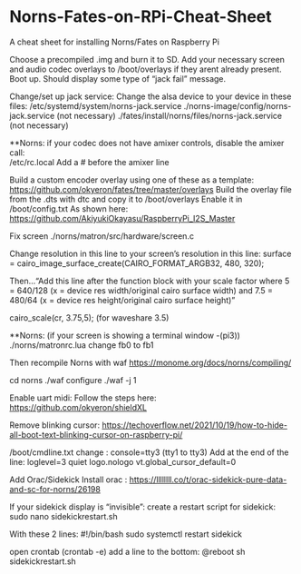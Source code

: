 # Norns-Fates-on-RPi-Cheat-Sheet
A cheat sheet for installing Norns/Fates on Raspberry Pi

Choose a precompiled .img and burn it  to SD.  Add your necessary screen and audio codec overlays to /boot/overlays if they arent already present.
Boot up.   Should display  some type of “jack fail” message.

Change/set up jack service:
Change the alsa device to your device in these files: 
 /etc/systemd/system/norns-jack.service
 ./norns-image/config/norns-jack.service    (not necessary)
./fates/install/norns/files/norns-jack.service   (not necessary)

**Norns: if your codec does not have amixer controls, disable the amixer call:  
 /etc/rc.local
Add a # before the amixer line

Build a custom encoder overlay using one of these as a template:
https://github.com/okyeron/fates/tree/master/overlays
Build the overlay file from the .dts  with dtc  and copy it to /boot/overlays
Enable it in /boot/config.txt
As shown here:  https://github.com/AkiyukiOkayasu/RaspberryPi_I2S_Master

Fix screen 
./norns/matron/src/hardware/screen.c

Change resolution in this line to your screen’s resolution in this line:
surface = cairo_image_surface_create(CAIRO_FORMAT_ARGB32, 480, 320);

Then…“Add this line after the function block with your scale factor
where 5 = 640/128
(x = device res width/original cairo surface width)
and 7.5 = 480/64
(x = device res height/original cairo surface height)”

cairo_scale(cr, 3.75,5);     (for waveshare 3.5)

**Norns: (if your screen is showing a terminal window -(pi3))
 ./norns/matronrc.lua
change fb0 to fb1 

Then recompile Norns with waf
 https://monome.org/docs/norns/compiling/

cd norns
./waf configure
./waf -j 1

Enable uart midi:
Follow the steps here:
https://github.com/okyeron/shieldXL

Remove blinking cursor:
https://techoverflow.net/2021/10/19/how-to-hide-all-boot-text-blinking-cursor-on-raspberry-pi/

 /boot/cmdline.txt
change :  console=tty3  (tty1 to tty3)
Add at the end of the line:   loglevel=3 quiet logo.nologo vt.global_cursor_default=0

Add Orac/Sidekick
Install orac :   https://llllllll.co/t/orac-sidekick-pure-data-and-sc-for-norns/26198

If your sidekick display is “invisible”:
create a restart script  for sidekick:
sudo nano sidekickrestart.sh

With these 2 lines:
#!/bin/bash
sudo systemctl restart sidekick

open crontab (crontab -e)  add a line to the bottom:
@reboot sh sidekickrestart.sh


